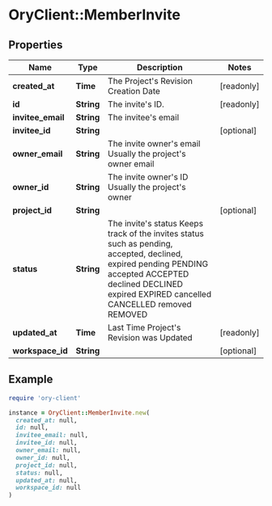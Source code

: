 # OryClient::MemberInvite

## Properties

| Name | Type | Description | Notes |
| ---- | ---- | ----------- | ----- |
| **created_at** | **Time** | The Project&#39;s Revision Creation Date | [readonly] |
| **id** | **String** | The invite&#39;s ID. | [readonly] |
| **invitee_email** | **String** | The invitee&#39;s email |  |
| **invitee_id** | **String** |  | [optional] |
| **owner_email** | **String** | The invite owner&#39;s email Usually the project&#39;s owner email |  |
| **owner_id** | **String** | The invite owner&#39;s ID Usually the project&#39;s owner |  |
| **project_id** | **String** |  | [optional] |
| **status** | **String** | The invite&#39;s status Keeps track of the invites status such as pending, accepted, declined, expired pending PENDING accepted ACCEPTED declined DECLINED expired EXPIRED cancelled CANCELLED removed REMOVED |  |
| **updated_at** | **Time** | Last Time Project&#39;s Revision was Updated | [readonly] |
| **workspace_id** | **String** |  | [optional] |

## Example

```ruby
require 'ory-client'

instance = OryClient::MemberInvite.new(
  created_at: null,
  id: null,
  invitee_email: null,
  invitee_id: null,
  owner_email: null,
  owner_id: null,
  project_id: null,
  status: null,
  updated_at: null,
  workspace_id: null
)
```

